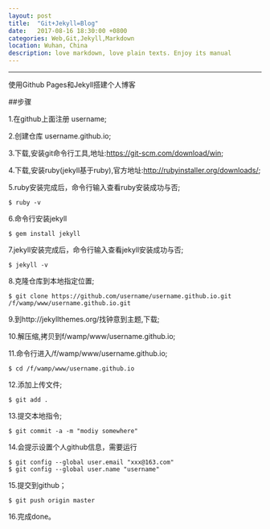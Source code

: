 ```yaml
---
layout: post
title:  "Git+Jekyll=Blog"
date:   2017-08-16 18:30:00 +0800
categories: Web,Git,Jekyll,Markdown
location: Wuhan, China
description: love markdown, love plain texts. Enjoy its manual
---
```

---

使用Github Pages和Jekyll搭建个人博客

##步骤

1.在github上面注册 username;

2.创建仓库 username.github.io;

3.下载,安装git命令行工具,地址:https://git-scm.com/download/win;

4.下载,安装ruby(jekyll基于ruby),官方地址:http://rubyinstaller.org/downloads/;

5.ruby安装完成后，命令行输入查看ruby安装成功与否;
```
$ ruby -v
```

6.命令行安装jekyll
```
$ gem install jekyll
```

7.jekyll安装完成后，命令行输入查看jekyll安装成功与否;
```
$ jekyll -v
```

8.克隆仓库到本地指定位置;
```
$ git clone https://github.com/username/username.github.io.git /f/wamp/www/username.github.io.git
```

9.到http://jekyllthemes.org/找钟意到主题,下载;

10.解压缩,拷贝到f/wamp/www/username.github.io;

11.命令行进入/f/wamp/www/username.github.io;
```
$ cd /f/wamp/www/username.github.io
```

12.添加上传文件;
```
$ git add .
```

13.提交本地指令;
```
$ git commit -a -m "modiy somewhere"
```

14.会提示设置个人github信息，需要运行
```
$ git config --global user.email "xxx@163.com"
$ git config --global user.name "username"
```

15.提交到github；
```
$ git push origin master
```

16.完成done。
